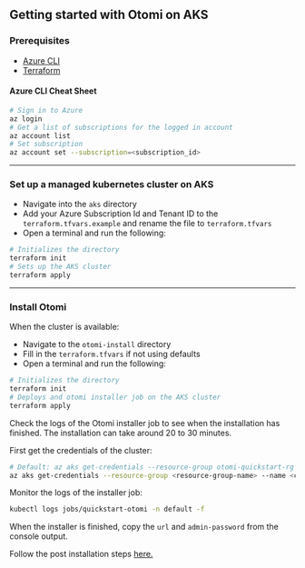 ## Getting started with Otomi on AKS

### Prerequisites

- [Azure CLI](https://docs.microsoft.com/en-us/cli/azure/install-azure-cli)
- [Terraform](https://cloud.google.com/sdk/docs/install)

#### Azure CLI Cheat Sheet

```bash
# Sign in to Azure
az login
# Get a list of subscriptions for the logged in account
az account list
# Set subscription
az account set --subscription=<subscription_id>
```

---

### Set up a managed kubernetes cluster on AKS

- Navigate into the `aks` directory
- Add your Azure Subscription Id and Tenant ID to the `terraform.tfvars.example` and rename the file to `terraform.tfvars`
- Open a terminal and run the following:

```bash
# Initializes the directory
terraform init
# Sets up the AKS cluster
terraform apply
```

---

### Install Otomi

When the cluster is available:

- Navigate to the `otomi-install` directory
- Fill in the  `terraform.tfvars` if not using defaults
- Open a terminal and run the following:

```bash
# Initializes the directory
terraform init
# Deploys and otomi installer job on the AKS cluster
terraform apply
```

Check the logs of the Otomi installer job to see when the installation has finished. The installation can take around 20 to 30 minutes.

First get the credentials of the cluster:

```bash
# Default: az aks get-credentials --resource-group otomi-quickstart-rg --name otomi-quickstart --admin
az aks get-credentials --resource-group <resource-group-name> --name <cluster-name>
```

Monitor the logs of the installer job:

```bash
kubectl logs jobs/quickstart-otomi -n default -f
```

When the installer is finished, copy the `url` and `admin-password` from the console output.

Follow the post installation steps [here.](https://otomi.io/docs/installation/post-install)
